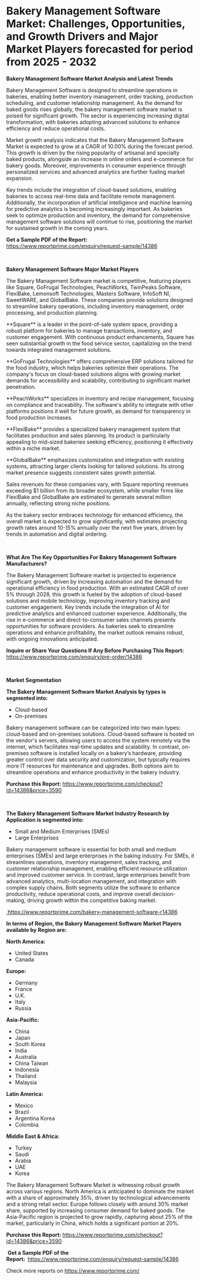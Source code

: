 <p><h1>Bakery Management Software Market: Challenges, Opportunities, and Growth Drivers and Major Market Players forecasted for period from 2025 - 2032</h1></p><p><strong>Bakery Management Software Market Analysis and Latest Trends</strong></p>
<p><p>Bakery Management Software is designed to streamline operations in bakeries, enabling better inventory management, order tracking, production scheduling, and customer relationship management. As the demand for baked goods rises globally, the bakery management software market is poised for significant growth. The sector is experiencing increasing digital transformation, with bakeries adopting advanced solutions to enhance efficiency and reduce operational costs.</p><p>Market growth analysis indicates that the Bakery Management Software Market is expected to grow at a CAGR of 10.00% during the forecast period. This growth is driven by the rising popularity of artisanal and specialty baked products, alongside an increase in online orders and e-commerce for bakery goods. Moreover, improvements in consumer experience through personalized services and advanced analytics are further fueling market expansion.</p><p>Key trends include the integration of cloud-based solutions, enabling bakeries to access real-time data and facilitate remote management. Additionally, the incorporation of artificial intelligence and machine learning for predictive analytics is becoming increasingly important. As bakeries seek to optimize production and inventory, the demand for comprehensive management software solutions will continue to rise, positioning the market for sustained growth in the coming years.</p></p>
<p><strong>Get a Sample PDF of the Report:&nbsp;</strong> <a href="https://www.reportprime.com/enquiry/request-sample/14386?utm_campaign=2797&utm_medium=2&utm_source=Github&utm_content=ia&utm_term=20032025&utm_id=bakery-management-software">https://www.reportprime.com/enquiry/request-sample/14386</a></p>
<p>&nbsp;</p>
<p><strong>Bakery Management Software Major Market Players</strong></p>
<p><p>The Bakery Management Software market is competitive, featuring players like Square, GoFrugal Technologies, PeachWorks, TwinPeaks Software, FlexiBake, Lemonsoft Technologies, Masters Software, InfoSoft NI, SweetWARE, and GlobalBake. These companies provide solutions designed to streamline bakery operations, including inventory management, order processing, and production planning.</p><p>**Square** is a leader in the point-of-sale system space, providing a robust platform for bakeries to manage transactions, inventory, and customer engagement. With continuous product enhancements, Square has seen substantial growth in the food service sector, capitalizing on the trend towards integrated management solutions.</p><p>**GoFrugal Technologies** offers comprehensive ERP solutions tailored for the food industry, which helps bakeries optimize their operations. The company's focus on cloud-based solutions aligns with growing market demands for accessibility and scalability, contributing to significant market penetration.</p><p>**PeachWorks** specializes in inventory and recipe management, focusing on compliance and traceability. The software's ability to integrate with other platforms positions it well for future growth, as demand for transparency in food production increases.</p><p>**FlexiBake** provides a specialized bakery management system that facilitates production and sales planning. Its product is particularly appealing to mid-sized bakeries seeking efficiency, positioning it effectively within a niche market.</p><p>**GlobalBake** emphasizes customization and integration with existing systems, attracting larger clients looking for tailored solutions. Its strong market presence suggests consistent sales growth potential.</p><p>Sales revenues for these companies vary, with Square reporting revenues exceeding $1 billion from its broader ecosystem, while smaller firms like FlexiBake and GlobalBake are estimated to generate several million annually, reflecting strong niche positions.</p><p>As the bakery sector embraces technology for enhanced efficiency, the overall market is expected to grow significantly, with estimates projecting growth rates around 10-15% annually over the next five years, driven by trends in automation and digital ordering.</p></p>
<p>&nbsp;</p>
<p><strong>What Are The Key Opportunities For Bakery Management Software Manufacturers?</strong></p>
<p><p>The Bakery Management Software market is projected to experience significant growth, driven by increasing automation and the demand for operational efficiency in food production. With an estimated CAGR of over 5% through 2028, this growth is fueled by the adoption of cloud-based solutions and mobile technology, improving inventory tracking and customer engagement. Key trends include the integration of AI for predictive analytics and enhanced customer experience. Additionally, the rise in e-commerce and direct-to-consumer sales channels presents opportunities for software providers. As bakeries seek to streamline operations and enhance profitability, the market outlook remains robust, with ongoing innovations anticipated.</p></p>
<p><strong>Inquire or Share Your Questions If Any Before Purchasing This Report:</strong> <a href="https://www.reportprime.com/enquiry/pre-order/14386?utm_campaign=2797&utm_medium=2&utm_source=Github&utm_content=ia&utm_term=20032025&utm_id=bakery-management-software">https://www.reportprime.com/enquiry/pre-order/14386</a></p>
<p>&nbsp;</p>
<p><strong>Market Segmentation</strong></p>
<p><strong>The Bakery Management Software Market Analysis by types is segmented into:</strong></p>
<p><ul><li>Cloud-based</li><li>On-premises</li></ul></p>
<p><p>Bakery management software can be categorized into two main types: cloud-based and on-premises solutions. Cloud-based software is hosted on the vendor's servers, allowing users to access the system remotely via the internet, which facilitates real-time updates and scalability. In contrast, on-premises software is installed locally on a bakery’s hardware, providing greater control over data security and customization, but typically requires more IT resources for maintenance and upgrades. Both options aim to streamline operations and enhance productivity in the bakery industry.</p></p>
<p><strong>Purchase this Report:&nbsp;</strong><a href="https://www.reportprime.com/checkout?id=14386&price=3590&utm_campaign=2797&utm_medium=2&utm_source=Github&utm_content=ia&utm_term=20032025&utm_id=bakery-management-software">https://www.reportprime.com/checkout?id=14386&price=3590</a></p>
<p>&nbsp;</p>
<p><strong>The Bakery Management Software Market Industry Research by Application is segmented into:</strong></p>
<p><ul><li>Small and Medium Enterprises (SMEs)</li><li>Large Enterprises</li></ul></p>
<p><p>Bakery management software is essential for both small and medium enterprises (SMEs) and large enterprises in the baking industry. For SMEs, it streamlines operations, inventory management, sales tracking, and customer relationship management, enabling efficient resource utilization and improved customer service. In contrast, large enterprises benefit from advanced analytics, multi-location management, and integration with complex supply chains. Both segments utilize the software to enhance productivity, reduce operational costs, and improve overall decision-making, driving growth within the competitive baking market.</p></p>
<p><a href="https://www.reportprime.com/bakery-management-software-r14386?utm_campaign=2797&utm_medium=2&utm_source=Github&utm_content=ia&utm_term=20032025&utm_id=bakery-management-software">&nbsp;https://www.reportprime.com/bakery-management-software-r14386</a></p>
<p><strong>In terms of Region, the Bakery Management Software Market Players available by Region are:</strong></p>
<p>
    <p> <strong> North America: </strong>
        <ul>
            <li>United States</li>
            <li>Canada</li>
        </ul>
        </p> 
    <p> <strong> Europe: </strong>
        <ul>
            <li>Germany</li>
            <li>France</li>
            <li>U.K.</li>
            <li>Italy</li>
            <li>Russia</li>
        </ul>
        </p> 
    <p> <strong> Asia-Pacific: </strong>
        <ul>
            <li>China</li>
            <li>Japan</li>
            <li>South Korea</li>
            <li>India</li>
            <li>Australia</li>
            <li>China Taiwan</li>
            <li>Indonesia</li>
            <li>Thailand</li>
            <li>Malaysia</li>
        </ul>
        </p> 
    <p> <strong> Latin America: </strong>
        <ul>
            <li>Mexico</li>
            <li>Brazil</li>
            <li>Argentina Korea</li>
            <li>Colombia</li>
        </ul>
        </p> 
    <p> <strong> Middle East & Africa: </strong>
        <ul>
            <li>Turkey</li>
            <li>Saudi</li>
            <li>Arabia</li>
            <li>UAE</li>
            <li>Korea</li>
        </ul>
    </p>
    </p>
<p><p>The Bakery Management Software Market is witnessing robust growth across various regions. North America is anticipated to dominate the market with a share of approximately 35%, driven by technological advancements and a strong retail sector. Europe follows closely with around 30% market share, supported by increasing consumer demand for baked goods. The Asia-Pacific region is projected to grow rapidly, capturing about 25% of the market, particularly in China, which holds a significant portion at 20%.</p></p>
<p><strong>Purchase this Report: </strong><a href="https://www.reportprime.com/checkout?id=14386&price=3590&utm_campaign=2797&utm_medium=2&utm_source=Github&utm_content=ia&utm_term=20032025&utm_id=bakery-management-software">https://www.reportprime.com/checkout?id=14386&price=3590</a></p>
<p>&nbsp;<strong>Get a Sample PDF of the Report:&nbsp;&nbsp;</strong><a href="https://www.reportprime.com/enquiry/request-sample/14386?utm_campaign=2797&utm_medium=2&utm_source=Github&utm_content=ia&utm_term=20032025&utm_id=bakery-management-software">https://www.reportprime.com/enquiry/request-sample/14386</a></p>
<p><strong></strong></p>
<p>Check more reports on <a href="https://www.reportprime.com/?utm_campaign=2797&utm_medium=2&utm_source=Github&utm_content=ia&utm_term=20032025&utm_id=bakery-management-software">https://www.reportprime.com/</a></p>